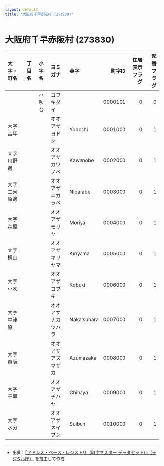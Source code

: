 ```yaml
---
layout: default
title: "大阪府千早赤阪村 (273830)"
---
```


# 大阪府千早赤阪村 (273830)

| 大字・町名 | 丁目名 | 小字名 | ヨミガナ | 英字 | 町字ID | 住居表示フラグ | 起番フラグ |
|:--------|:------|:------|:-----------------|:---------------------|--------:|----------:|--------:|
|  |  | 小吹台 | コブキダイ |  | 0000101 | 0 | 0 |
| 大字吉年 |  |  | オオアザヨドシ | Yodoshi | 0001000 | 0 | 1 |
| 大字川野邊 |  |  | オオアザカワノベ | Kawanobe | 0002000 | 0 | 1 |
| 大字二河原邊 |  |  | オオアザニガラベ | Nigarabe | 0003000 | 0 | 1 |
| 大字森屋 |  |  | オオアザモリヤ | Moriya | 0004000 | 0 | 1 |
| 大字桐山 |  |  | オオアザキリヤマ | Kiriyama | 0005000 | 0 | 1 |
| 大字小吹 |  |  | オオアザコブキ | Kobuki | 0006000 | 0 | 1 |
| 大字中津原 |  |  | オオアザナカツハラ | Nakatsuhara | 0007000 | 0 | 1 |
| 大字東阪 |  |  | オオアザアズマザカ | Azumazaka | 0008000 | 0 | 1 |
| 大字千早 |  |  | オオアザチハヤ | Chihaya | 0009000 | 0 | 1 |
| 大字水分 |  |  | オオアザスイブン | Suibun | 0010000 | 0 | 1 |

---

- 出典：[「アドレス・ベース・レジストリ（町字マスター データセット）』（デジタル庁）](https://www.digital.go.jp/policies/base_registry_address/) を加工して作成